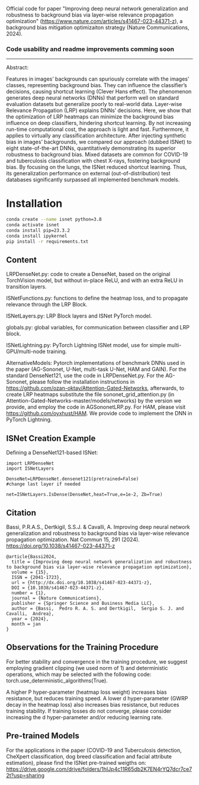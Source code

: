 Official code for paper "Improving deep neural network generalization and robustness to background bias via layer-wise relevance propagation optimization" (https://www.nature.com/articles/s41467-023-44371-z), a background bias mitigation optimizaiton strategy (Nature Communications, 2024).

### Code usability and readme improvements comming soon

---

Abstract:

Features in images’ backgrounds can spuriously correlate with the images’ classes, representing background bias. They can influence the classifier’s decisions, causing shortcut learning (Clever Hans effect). The phenomenon generates deep neural networks (DNNs) that perform well on standard evaluation datasets but generalize poorly to real-world data. Layer-wise Relevance Propagation (LRP) explains DNNs’ decisions. Here, we show that the optimization of LRP heatmaps can minimize the background bias influence on deep classifiers, hindering shortcut learning. By not increasing run-time computational cost, the approach is light and fast. Furthermore, it applies to virtually any classification architecture. After injecting synthetic bias in images’ backgrounds, we compared our approach (dubbed ISNet) to eight state-of-the-art DNNs, quantitatively demonstrating its superior robustness to background bias. Mixed datasets are common for COVID-19 and tuberculosis classification with chest X-rays, fostering background bias. By focusing on the lungs, the ISNet reduced shortcut learning. Thus, its generalization performance on external (out-of-distribution) test databases significantly surpassed all implemented benchmark models.

# Installation
```bash
conda create --name isnet python=3.8
conda activate isnet
conda install pip=23.3.2
conda install ipykernel
pip install -r requirements.txt
```

## Content
LRPDenseNet.py: code to create a DenseNet, based on the original TorchVision model, but  without in-place ReLU, and with an extra ReLU in transition layers.

ISNetFunctions.py: functions to define the heatmap loss, and to propagate relevance through the LRP Block. 

ISNetLayers.py: LRP Block layers and ISNet PyTorch model.

globals.py: global variables, for communication between classifier and LRP block.

ISNetLightning.py: PyTorch Lightning ISNet model, use for simple multi-GPU/multi-node training.

AlternativeModels: Pytorch implementations of benchmark DNNs used in the paper (AG-Sononet, U-Net, multi-task U-Net, HAM and GAIN). For the standard DenseNet121, use the code in LRPDenseNet.py. For the AG-Sononet, please follow the installation instructions in https://github.com/ozan-oktay/Attention-Gated-Networks, afterwards, to create LRP heatmaps substitute the file sononet_grid_attention.py (in Attention-Gated-Networks-master/models/networks) by the version we provide, and employ the code in AGSononetLRP.py. For HAM, please visit https://github.com/oyxhust/HAM. We provide code to implement the DNN in PyTorch Lightning.


## ISNet Creation Example
Defining a DenseNet121-based ISNet:
```
import LRPDenseNet
import ISNetLayers

DenseNet=LRPDenseNet.densenet121(pretrained=False)
#change last layer if needed

net=ISNetLayers.IsDense(DenseNet,heat=True,e=1e-2, Zb=True)
```

## Citation
Bassi, P.R.A.S., Dertkigil, S.S.J. & Cavalli, A. Improving deep neural network generalization and robustness to background bias via layer-wise relevance propagation optimization. Nat Commun 15, 291 (2024). https://doi.org/10.1038/s41467-023-44371-z

```
@article{Bassi2024,
  title = {Improving deep neural network generalization and robustness to background bias via layer-wise relevance propagation optimization},
  volume = {15},
  ISSN = {2041-1723},
  url = {http://dx.doi.org/10.1038/s41467-023-44371-z},
  DOI = {10.1038/s41467-023-44371-z},
  number = {1},
  journal = {Nature Communications},
  publisher = {Springer Science and Business Media LLC},
  author = {Bassi,  Pedro R. A. S. and Dertkigil,  Sergio S. J. and Cavalli,  Andrea},
  year = {2024},
  month = jan 
}
```

## Observations for the Training Procedure
For better stability and convergence in the training procedure, we suggest employing gradient clipping (we used norm of 1) and deterministic operations, which may be selected with the following code: torch.use_deterministic_algorithms(True).

A higher P hyper-parameter (heatmap loss weight) increases bias resistance, but reduces training speed. A lower d hyper-parameter (GWRP decay in the heatmap loss) also increases bias resistance, but reduces training stability. If training losses do not converge, please consider increasing the d hyper-parameter and/or reducing learning rate.

## Pre-trained Models
For the applications in the paper (COVID-19 and Tuberculosis detection, CheXpert classification, dog breed classification and facial attribute estimation), please find the ISNet pre-trained weigths on: https://drive.google.com/drive/folders/1hIJp4c11R65db2K7EN4rYQ7dcr7ce72t?usp=sharing
